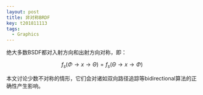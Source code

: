 ```yaml
---
layout: post
title: 非对称BRDF
key: t201811113
tags:
  - Graphics
---
```


绝大多数BSDF都对入射方向和出射方向对称，即：

$$
f_s(\Phi \to x \to \Theta) = f_s(\Theta \to x \to \Phi)
$$

本文讨论少数不对称的情形，它们会对诸如双向路径追踪等bidirectional算法的正确性产生影响。

<!--more-->


